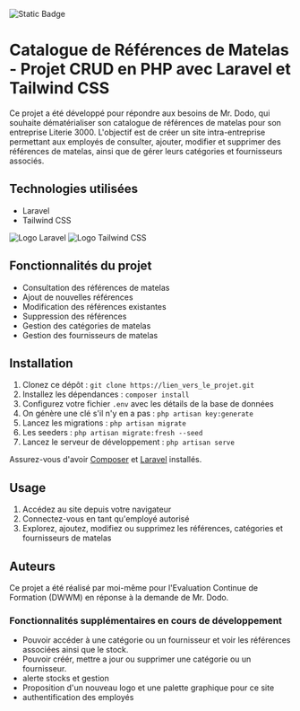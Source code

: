 ![Static Badge](https://img.shields.io/badge/Start--Coding_%3A_Jour%2060-7F5A83)


# Catalogue de Références de Matelas - Projet CRUD en PHP avec Laravel et Tailwind CSS

Ce projet a été développé pour répondre aux besoins de Mr. Dodo, qui souhaite dématérialiser son catalogue de références de matelas pour son entreprise Literie 3000. L'objectif est de créer un site intra-entreprise permettant aux employés de consulter, ajouter, modifier et supprimer des références de matelas, ainsi que de gérer leurs catégories et fournisseurs associés.

## Technologies utilisées
- Laravel
- Tailwind CSS

![Logo Laravel](https://upload.wikimedia.org/wikipedia/commons/thumb/9/9a/Laravel.svg/langfr-330px-Laravel.svg.png) 
![Logo Tailwind CSS](https://upload.wikimedia.org/wikipedia/commons/thumb/d/d5/Tailwind_CSS_Logo.svg/512px-Tailwind_CSS_Logo.svg.png?20230715030042)

## Fonctionnalités du projet
- Consultation des références de matelas
- Ajout de nouvelles références
- Modification des références existantes
- Suppression des références
- Gestion des catégories de matelas
- Gestion des fournisseurs de matelas

## Installation
1. Clonez ce dépôt : `git clone https://lien_vers_le_projet.git`
2. Installez les dépendances : `composer install`
3. Configurez votre fichier `.env` avec les détails de la base de données
4. On génère une clé s'il n'y en a pas : `php artisan key:generate`
5. Lancez les migrations : `php artisan migrate`
6. Les seeders : `php artisan migrate:fresh --seed`
7. Lancez le serveur de développement : `php artisan serve`

Assurez-vous d'avoir [Composer](https://getcomposer.org/) et [Laravel](https://laravel.com/) installés.

## Usage
1. Accédez au site depuis votre navigateur
2. Connectez-vous en tant qu'employé autorisé
3. Explorez, ajoutez, modifiez ou supprimez les références, catégories et fournisseurs de matelas


## Auteurs
Ce projet a été réalisé par moi-même pour l'Evaluation Continue de Formation (DWWM) en réponse à la demande de Mr. Dodo.

### Fonctionnalités supplémentaires en cours de développement 
- Pouvoir accéder à une catégorie ou un fournisseur et voir les références associées ainsi que le stock. 
- Pouvoir créér, mettre a jour ou supprimer une catégorie ou un fournisseur.
- alerte stocks et gestion 
- Proposition d'un nouveau logo et une palette graphique pour ce site
- authentification des employés 
